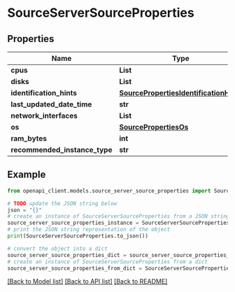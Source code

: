 # SourceServerSourceProperties


## Properties

Name | Type | Description | Notes
------------ | ------------- | ------------- | -------------
**cpus** | **List** |  | [optional] 
**disks** | **List** |  | [optional] 
**identification_hints** | [**SourcePropertiesIdentificationHints**](SourcePropertiesIdentificationHints.md) |  | [optional] 
**last_updated_date_time** | **str** |  | [optional] 
**network_interfaces** | **List** |  | [optional] 
**os** | [**SourcePropertiesOs**](SourcePropertiesOs.md) |  | [optional] 
**ram_bytes** | **int** |  | [optional] 
**recommended_instance_type** | **str** |  | [optional] 

## Example

```python
from openapi_client.models.source_server_source_properties import SourceServerSourceProperties

# TODO update the JSON string below
json = "{}"
# create an instance of SourceServerSourceProperties from a JSON string
source_server_source_properties_instance = SourceServerSourceProperties.from_json(json)
# print the JSON string representation of the object
print(SourceServerSourceProperties.to_json())

# convert the object into a dict
source_server_source_properties_dict = source_server_source_properties_instance.to_dict()
# create an instance of SourceServerSourceProperties from a dict
source_server_source_properties_from_dict = SourceServerSourceProperties.from_dict(source_server_source_properties_dict)
```
[[Back to Model list]](../README.md#documentation-for-models) [[Back to API list]](../README.md#documentation-for-api-endpoints) [[Back to README]](../README.md)



